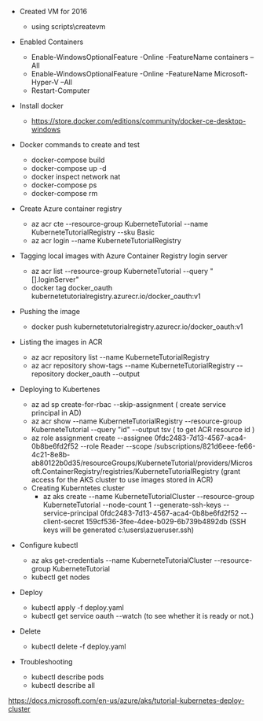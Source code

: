 * Created VM for 2016
    * using scripts\createvm
* Enabled Containers
    * Enable-WindowsOptionalFeature -Online -FeatureName containers –All
    * Enable-WindowsOptionalFeature -Online -FeatureName Microsoft-Hyper-V –All
    * Restart-Computer
* Install docker
    * https://store.docker.com/editions/community/docker-ce-desktop-windows

* Docker commands to create and test
    * docker-compose build
    * docker-compose up -d
    * docker inspect network nat
    * docker-compose ps
    * docker-compose rm

* Create Azure container registry
    * az acr cte --resource-group KuberneteTutorial --name KuberneteTutorialRegistry --sku Basic
    * az acr login --name KuberneteTutorialRegistry
* Tagging local images with Azure Container Registry login server
    * az acr list --resource-group KuberneteTutorial --query "[].loginServer"
    * docker tag docker_oauth kubernetetutorialregistry.azurecr.io/docker_oauth:v1
* Pushing the image
    * docker push kubernetetutorialregistry.azurecr.io/docker_oauth:v1
* Listing the images in ACR
    * az acr repository list --name KuberneteTutorialRegistry
    * az acr repository show-tags --name KuberneteTutorialRegistry --repository docker_oauth --output

* Deploying to Kubertenes
    * az ad sp create-for-rbac --skip-assignment  ( create service principal in AD)
    * az acr show --name KuberneteTutorialRegistry --resource-group KuberneteTutorial --query "id" --output tsv ( to get ACR resource id )
    * az role assignment create --assignee 0fdc2483-7d13-4567-aca4-0b8be6fd2f52 --role Reader --scope /subscriptions/821d6eee-fe66-4c21-8e8b-ab80122b0d35/resourceGroups/KuberneteTutorial/providers/Microsoft.ContainerRegistry/registries/KuberneteTutorialRegistry (grant access for the AKS cluster to use images stored in ACR)
    * Creating Kuberntetes cluster
        * az aks create --name KuberneteTutorialCluster --resource-group KuberneteTutorial --node-count 1 --generate-ssh-keys --service-principal 0fdc2483-7d13-4567-aca4-0b8be6fd2f52 --client-secret 159cf536-3fee-4dee-b029-6b739b4892db 
        (SSH keys will be generated c:\users\azueruser\.ssh)

* Configure kubectl
    * az aks get-credentials --name KuberneteTutorialCluster --resource-group KuberneteTutorial
    * kubectl get nodes
* Deploy
    * kubectl apply -f deploy.yaml
    * kubectl get service oauth --watch (to see whether it is ready or not.)
* Delete
    * kubectl delete -f deploy.yaml
* Troubleshooting
    * kubectl describe pods
    * kubectl describe all

https://docs.microsoft.com/en-us/azure/aks/tutorial-kubernetes-deploy-cluster

